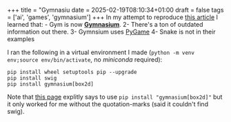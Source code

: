 +++
title = "Gymnasiu
date = 2025-02-19T08:10:34+01:00
draft = false
tags = ['ai', 'games', 'gymnasium']
+++
In my attempt to reproduce [this article](https://medium.com/towards-data-science/how-to-train-an-ai-to-play-any-game-f1489f3bc5c) I learned that:
\- Gym is now [**Gymnasium**](https://gymnasium.farama.org/).
2- There's a ton of outdated information out there.
3- Gymnsium uses [PyGame](https://www.pygame.org/news)
4- Snake is not in their examples

I ran the following in a virtual environment I made (`python -m venv env;source env/bin/activate`, no *miniconda* required):

```
pip install wheel setuptools pip --upgrade
pip install swig
pip install gymnasium[box2d]
```

Note that [this page](https://gymnasium.farama.org/introduction/basic_usage/) explitly says to use
`pip install "gymnasium[box2d]"` but it only worked for me without the quotation-marks (said it couldn't find swig).
